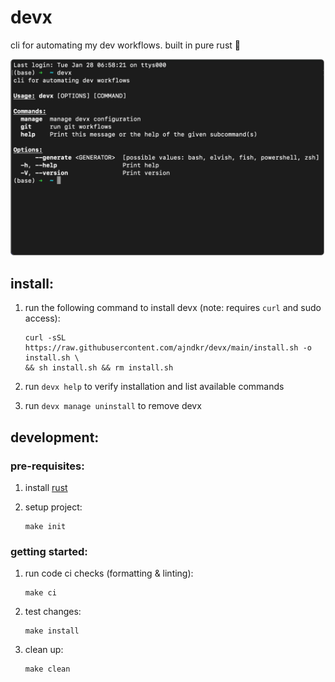 # devx

cli for automating my dev workflows. built in pure rust 🦀

<img src="assets/cli-img.png" alt="devx" width="500" style="border: 1px solid grey; border-radius: 5px;">

## install:

1.  run the following command to install devx (note: requires `curl` and sudo access):

    ```shell
    curl -sSL https://raw.githubusercontent.com/ajndkr/devx/main/install.sh -o install.sh \
    && sh install.sh && rm install.sh
    ```

2.  run `devx help` to verify installation and list available commands

3.  run `devx manage uninstall` to remove devx

## development:

### pre-requisites:

1.  install [rust](https://www.rust-lang.org/tools/install)

2.  setup project:

    ```shell
    make init
    ```

### getting started:

1.  run code ci checks (formatting & linting):

    ```shell
    make ci
    ```

2.  test changes:

    ```shell
    make install
    ```

3.  clean up:

    ```shell
    make clean
    ```
